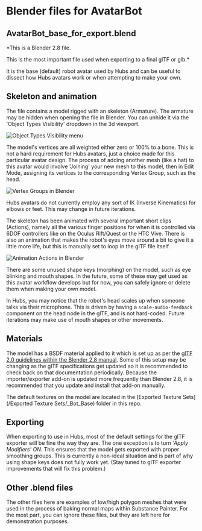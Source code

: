 # Blender files for AvatarBot

## AvatarBot_base_for_export.blend

*This is a Blender 2.8 file.

This is the most important file used when exporting to a final glTF or glb.*

It is the base (default) robot avatar used by Hubs and can be useful to dissect how Hubs avatars work or when attempting to make your own.

## Skeleton and animation

The file contains a model rigged with an skeleton (Armature). The armature may be hidden when opening the file in Blender. You can unhide it via the 'Object Types Visibility' dropdown in the 3d viewport. 

![Object Types Visibility menu](/docs/BlenderArmatureVisibility.jpg)

The model's vertices are all weighted either zero or 100% to a bone. This is not a hard requirement for Hubs avatars, just a choice made for this particular avatar design. The process of adding another mesh (like a hat) to this avatar would involve 'Joining' your new mesh to this model, then in Edit Mode, assigning its vertices to the corresponding Vertex Group, such as the head.

![Vertex Groups in Blender](/docs/VertexGroups.jpg)

Hubs avatars do not currently employ any sort of IK (Inverse Kinematics) for elbows or feet. This may change in future iterations.

The skeleton has been animated with several important short clips (Actions), namely all the various finger positions for when it is controlled via 6DOF controllers like on the Oculus Rift/Quest or the HTC Vive.
There is also an animation that makes the robot's eyes move around a bit to give it a little more life, but this is manually set to loop in the glTF file itself.


![Animation Actions in Blender](/docs/AnimationActions.jpg)

There are some unused shape keys (morphing) on the model, such as eye blinking and mouth shapes. In the future, some of these may get used as this avatar workflow develops but for now, you can safely ignore or delete them when making your own model.

In Hubs, you may notice that the robot's head scales up when someone talks via their microphone. This is driven by having a `scale-audio-feedback` component on the head node in the glTF, and is not hard-coded. Future iterations may make use of mouth shapes or other movements.

## Materials 

The model has a BSDF material applied to it which is set up as per the [glTF 2.0 guidelines within the Blender 2.8 manual](https://docs.blender.org/manual/en/dev/addons/io_gltf2.html). Some of this setup may be changing as the glTF specifications get updated so it is recommended to check back on that documentation periodically.
Because the importer/exporter add-on is updated more frequently than Blender 2.8, it is recommended that you update and install that add-on manually.

The default textures on the model are located in the [Exported Texture Sets](/Exported Texture Sets/_Bot_Base) folder in this repo.

## Exporting

When exporting to use in Hubs, most of the default settings for the glTF exporter will be fine the way they are. The one exception is to turn *'Apply Modifiers' _ON_*. This ensures that the model gets exported with proper smoothing groups. This is currently a non-ideal situation and is part of why using shape keys does not fully work yet. (Stay tuned to glTF exporter improvements that will fix this problem.)

## Other .blend files

The other files here are examples of low/high polygon meshes that were used in the process of baking normal maps within Substance Painter.
For the most part, you can ignore these files, but they are left here for demonstration purposes.
